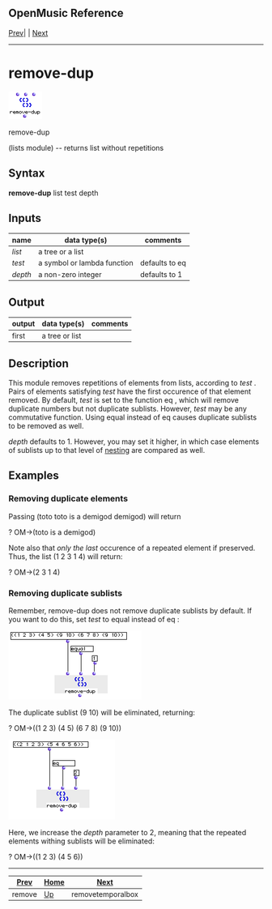 OpenMusic Reference  
---  
[Prev](remove)| | [Next](removetemporalbox)  
  
* * *

# remove-dup

![](figures/functions/lists/remove-dup.png)

  
  
remove-dup  
  
(lists module) \-- returns list without repetitions  

## Syntax

   **remove-dup**  list test depth  

## Inputs

name| data type(s)| comments  
---|---|---  
  _list_ |  a tree or a list|  
  _test_ |  a symbol or lambda function| defaults to  eq   
  _depth_ |  a non-zero integer| defaults to 1  
  
## Output

output| data type(s)| comments  
---|---|---  
first| a tree or list|  
  
## Description

This module removes repetitions of elements from lists, according to  _test_ .
Pairs of elements satisfying  _test_  have the first occurence of that element
removed. By default,  _test_  is set to the function  eq , which will remove
duplicate numbers but not duplicate sublists. However,  _test_  may be any
commutative function. Using  equal  instead of  eq  causes duplicate sublists
to be removed as well.

  _depth_  defaults to 1. However, you may set it higher, in which case
elements of sublists up to that level of [nesting](glossary#NESTING) are
compared as well.

## Examples

### Removing duplicate elements

Passing (toto toto is a demigod demigod) will return

 ? OM->(toto is a demigod) 

Note also that _only the last_ occurence of a repeated element if preserved.
Thus, the list (1 2 3 1 4) will return:

 ? OM->(2 3 1 4) 

### Removing duplicate sublists

Remember,  remove-dup  does not remove duplicate sublists by default. If you
want to do this, set  _test_  to  equal  instead of  eq :

![](figures/functions/lists/remove-dupEX1.png)

The duplicate sublist (9 10) will be eliminated, returning:

 ? OM->((1 2 3) (4 5) (6 7 8) (9 10)) 

![](figures/functions/lists/remove-dupEX2.png)

Here, we increase the  _depth_  parameter to 2, meaning that the repeated
elements withing sublists will be eliminated:

 ? OM->((1 2 3) (4 5 6)) 

* * *

[Prev](remove)| [Home](index)| [Next](removetemporalbox)  
---|---|---  
remove| [Up](funcref.main)| removetemporalbox

